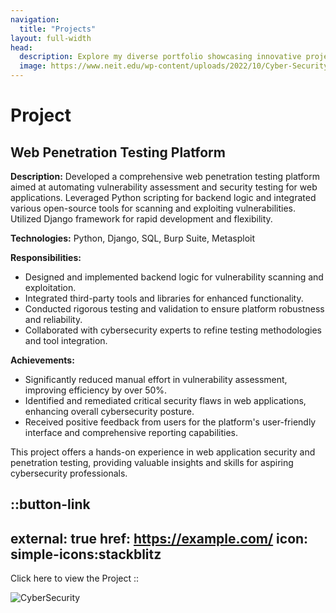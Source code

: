 ```yaml
---
navigation:
  title: "Projects"
layout: full-width
head:
  description: Explore my diverse portfolio showcasing innovative projects across various domains, from web development to digital design. Discover my expertise and creativity in every project.
  image: https://www.neit.edu/wp-content/uploads/2022/10/Cyber-Security-Icon-Concept-2-1.jpeg
---
```


# Project

## Web Penetration Testing Platform

**Description:** Developed a comprehensive web penetration testing platform aimed at automating vulnerability assessment and security testing for web applications. Leveraged Python scripting for backend logic and integrated various open-source tools for scanning and exploiting vulnerabilities. Utilized Django framework for rapid development and flexibility.

**Technologies:** Python, Django, SQL, Burp Suite, Metasploit

**Responsibilities:**
- Designed and implemented backend logic for vulnerability scanning and exploitation.
- Integrated third-party tools and libraries for enhanced functionality.
- Conducted rigorous testing and validation to ensure platform robustness and reliability.
- Collaborated with cybersecurity experts to refine testing methodologies and tool integration.

**Achievements:**
- Significantly reduced manual effort in vulnerability assessment, improving efficiency by over 50%.
- Identified and remediated critical security flaws in web applications, enhancing overall cybersecurity posture.
- Received positive feedback from users for the platform's user-friendly interface and comprehensive reporting capabilities.

This project offers a hands-on experience in web application security and penetration testing, providing valuable insights and skills for aspiring cybersecurity professionals.

::button-link
---
external: true
href: https://example.com/
icon: simple-icons:stackblitz
---
Click here to view the Project
::

![CyberSecurity](https://www.neit.edu/wp-content/uploads/2022/10/Cyber-Security-Icon-Concept-2-1.jpeg)
